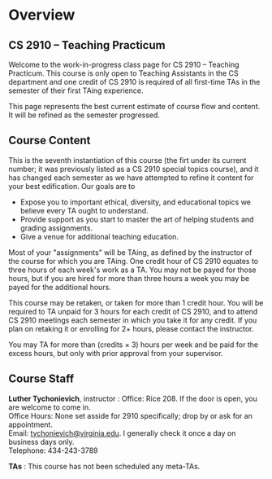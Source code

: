 Overview
========

CS 2910 &ndash; Teaching Practicum
----------------------------------

Welcome to the work-in-progress class page for CS 2910 &ndash; Teaching Practicum.  This course is only open to Teaching Assistants in the CS department and one credit of CS 2910 is required of all first-time TAs in the semester of their first TAing experience.

This page represents the best current estimate of course flow and content.  It will be refined as the semester progressed.


Course Content
--------------

This is the seventh instantiation of this course (the firt under its current number; it was previously listed as a CS 2910 special topics course), and it has changed each semester as we have attempted to refine it content for your best edification.  Our goals are to

- Expose you to important ethical, diversity, and educational topics we believe every TA ought to understand.
- Provide support as you start to master the art of helping students and grading assignments.
- Give a venue for additional teaching education.

Most of your "assignments" will be TAing, as defined by the instructor of the course for which you are TAing.  One credit hour of CS 2910 equates to three hours of each week's work as a TA.  You may not be payed for those hours, but if you are hired for more than three hours a week you may be payed for the additional hours.

This course may be retaken, or taken for more than 1 credit hour.  You will be required to TA unpaid for 3 hours for each credit of CS 2910, and to attend CS 2910 meetings each semester in which you take it for any credit.  If you plan on retaking it or enrolling for 2+ hours, please contact the instructor.

You may TA for more than (credits &times; 3) hours per week and be paid for the excess hours, but only with prior approval from your supervisor.


Course Staff
------------

**Luther Tychonievich**, instructor
:   Office: Rice 208. If the door is open, you are welcome to come in. <br/> Office Hours: None set asside for 2910 specifically; drop by or ask for an appointment. <br/> Email: tychonievich@virginia.edu. I generally check it once a day on business days only. <br/> Telephone: 434-243-3789

**TAs**
:   This course has not been scheduled any meta-TAs.    



